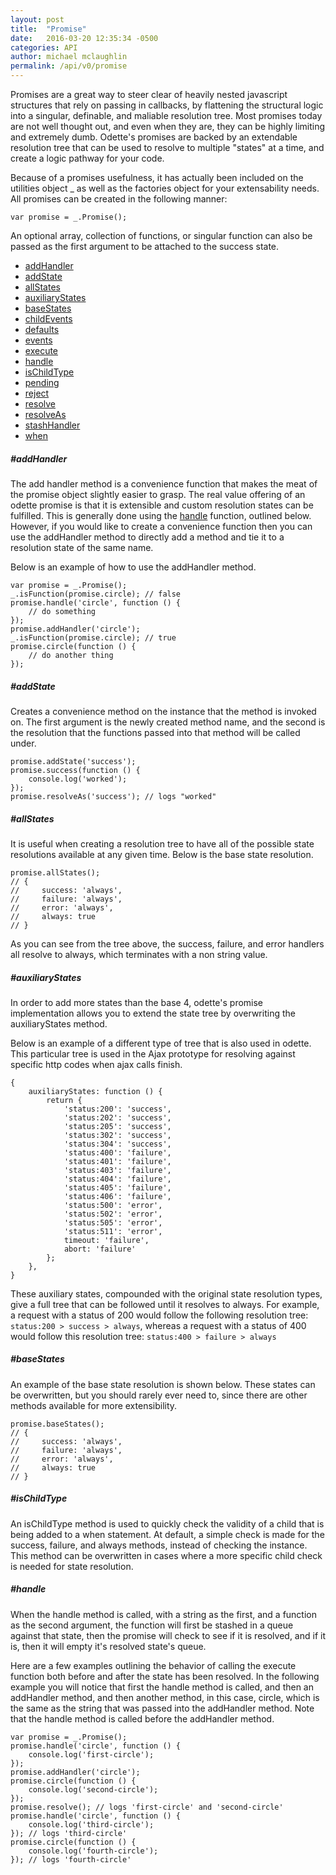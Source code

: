 ```yaml
---
layout: post
title:  "Promise"
date:   2016-03-20 12:35:34 -0500
categories: API
author: michael mclaughlin
permalink: /api/v0/promise
---
```


<p>Promises are a great way to steer clear of heavily nested javascript structures that rely on passing in callbacks, by flattening the structural logic into a singular, definable, and maliable resolution tree. Most promises today are not well thought out, and even when they are, they can be highly limiting and extremely dumb. Odette's promises are backed by an extendable resolution tree that can be used to resolve to multiple "states" at a time, and create a logic pathway for your code.</p>
<p>Because of a promises usefulness, it has actually been included on the utilities object _ as well as the factories object for your extensability needs. All promises can be created in the following manner:</p>
<pre class="code code-section"><code class="language-javascript">var promise = _.Promise();</code></pre>
<p>An optional array, collection of functions, or singular function can also be passed as the first argument to be attached to the success state.</p>
<ul class="list navigation-links">
    <li class="left clear-left"><a href="#addState">addHandler</a></li>
    <li class="left clear-left"><a href="#addState">addState</a></li>
    <li class="left clear-left"><a href="#allStates">allStates</a></li>
    <li class="left clear-left"><a href="#auxiliaryStates">auxiliaryStates</a></li>
    <li class="left clear-left"><a href="#baseStates">baseStates</a></li>
    <li class="left clear-left"><a href="#childEvents">childEvents</a></li>
    <li class="left clear-left"><a href="#defaults">defaults</a></li>
    <li class="left clear-left"><a href="#events">events</a></li>
    <li class="left clear-left"><a href="#execute">execute</a></li>
    <li class="left clear-left"><a href="#handle">handle</a></li>
    <li class="left clear-left"><a href="#isChildType">isChildType</a></li>
    <li class="left clear-left"><a href="#pending">pending</a></li>
    <li class="left clear-left"><a href="#reject">reject</a></li>
    <li class="left clear-left"><a href="#resolve">resolve</a></li>
    <li class="left clear-left"><a href="#resolveAs">resolveAs</a></li>
    <li class="left clear-left"><a href="#stashHandler">stashHandler</a></li>
    <li class="left clear-left"><a href="#when">when</a></li>
</ul>
<h5 id="addHandler" class="title-headline">#addHandler</h5>
<p>The add handler method is a convenience function that makes the meat of the promise object slightly easier to grasp. The real value offering of an odette promise is that it is extensible and custom resolution states can be fulfilled. This is generally done using the <a href="#handle">handle</a> function, outlined below. However, if you would like to create a convenience function then you can use the addHandler method to directly add a method and tie it to a resolution state of the same name.</p>
<div class="card">
    <div class="card-content code-step">
        <p>Below is an example of how to use the addHandler method.</p>
        <pre class="code code-section"><code class="language-javascript">var promise = _.Promise();
_.isFunction(promise.circle); // false
promise.handle('circle', function () {
    // do something
});
promise.addHandler('circle');
_.isFunction(promise.circle); // true
promise.circle(function () {
    // do another thing
});</code></pre>
    </div>
</div>
<h5 id="addState" class="title-headline">#addState</h5>
<div class="card">
    <div class="card-content code-step">
        <p>Creates a convenience method on the instance that the method is invoked on. The first argument is the newly created method name, and the second is the resolution that the functions passed into that method will be called under.</p>
        <pre class="code code-section"><code class="language-javascript">promise.addState('success');
promise.success(function () {
    console.log('worked');
});
promise.resolveAs('success'); // logs "worked"</code></pre>
    </div>
</div>
<h5 id="allStates" class="title-headline">#allStates</h5>
<div class="card">
    <div class="card-content code-step">
        <p>It is useful when creating a resolution tree to have all of the possible state resolutions available at any given time. Below is the base state resolution.</p>
        <pre class="code code-section"><code class="language-javascript">promise.allStates();
// {
//     success: 'always',
//     failure: 'always',
//     error: 'always',
//     always: true
// }</code></pre>
        <p>As you can see from the tree above, the success, failure, and error handlers all resolve to always, which terminates with a non string value.</p>
    </div>
</div>
<h5 id="auxiliaryStates" class="title-headline">#auxiliaryStates</h5>
<p>In order to add more states than the base 4, odette's promise implementation allows you to extend the state tree by overwriting the auxiliaryStates method.</p>
<div class="card">
    <div class="card-content code-step">
        <p>Below is an example of a different type of tree that is also used in odette. This particular tree is used in the Ajax prototype for resolving against specific http codes when ajax calls finish.</p>
        <pre class="code code-section"><code class="language-javascript">{
    auxiliaryStates: function () {
        return {
            'status:200': 'success',
            'status:202': 'success',
            'status:205': 'success',
            'status:302': 'success',
            'status:304': 'success',
            'status:400': 'failure',
            'status:401': 'failure',
            'status:403': 'failure',
            'status:404': 'failure',
            'status:405': 'failure',
            'status:406': 'failure',
            'status:500': 'error',
            'status:502': 'error',
            'status:505': 'error',
            'status:511': 'error',
            timeout: 'failure',
            abort: 'failure'
        };
    },
}</code></pre>
        <p>These auxiliary states, compounded with the original state resolution types, give a full tree that can be followed until it resolves to always. For example, a request with a status of 200 would follow the following resolution tree: <code class="inline-code">status:200 > success > always</code>, whereas a request with a status of 400 would follow this resolution tree: <code class="inline-code">status:400 > failure > always</code></p>
    </div>
</div>
<h5 id="baseStates" class="title-headline">#baseStates</h5>
<div class="card">
    <div class="card-content code-step">
        <p>An example of the base state resolution is shown below. These states can be overwritten, but you should rarely ever need to, since there are other methods available for more extensibility.</p>
        <pre class="code code-section"><code class="language-javascript">promise.baseStates();
// {
//     success: 'always',
//     failure: 'always',
//     error: 'always',
//     always: true
// }</code></pre>
    </div>
</div>
<h5 id="isChildType" class="title-headline">#isChildType</h5>
<p>An isChildType method is used to quickly check the validity of a child that is being added to a when statement. At default, a simple check is made for the success, failure, and always methods, instead of checking the instance. This method can be overwritten in cases where a more specific child check is needed for state resolution.</p>
<h5 id="handle" class="title-headline">#handle</h5>
<p>When the handle method is called, with a string as the first, and a function as the second argument, the function will first be stashed in a queue against that state, then the promise will check to see if it is resolved, and if it is, then it will empty it's resolved state's queue.</p>
<div class="card">
    <div class="card-content code-step">
        <p>Here are a few examples outlining the behavior of calling the execute function both before and after the state has been resolved. In the following example you will notice that first the handle method is called, and then an addHandler method, and then another method, in this case, circle, which is the same as the string that was passed into the addHandler method. Note that the handle method is called before the addHandler method.</p>
        <pre class="code code-section"><code class="language-javascript">var promise = _.Promise();
promise.handle('circle', function () {
    console.log('first-circle');
});
promise.addHandler('circle');
promise.circle(function () {
    console.log('second-circle');
});
promise.resolve(); // logs 'first-circle' and 'second-circle'
promise.handle('circle', function () {
    console.log('third-circle');
}); // logs 'third-circle'
promise.circle(function () {
    console.log('fourth-circle');
}); // logs 'fourth-circle'</code></pre>
    </div>
</div>